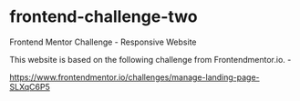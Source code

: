 # frontend-challenge-two
Frontend Mentor Challenge - Responsive Website

This website is based on the following challenge from Frontendmentor.io. - 

https://www.frontendmentor.io/challenges/manage-landing-page-SLXqC6P5
